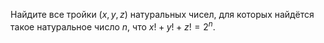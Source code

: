 Найдите все тройки $(x,y,z)$ натуральных чисел, для которых найдётся такое натуральное число $n,$ что $x!+y!+z!=2^n.$
<!-- https://artofproblemsolving.com/community/c6h2443323p20261152-->